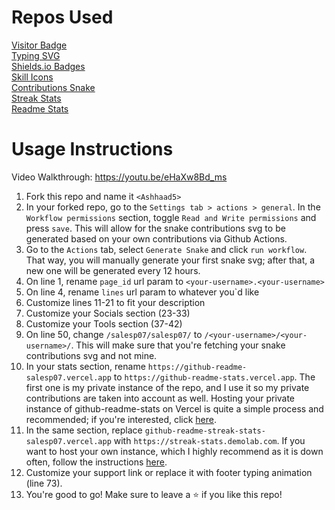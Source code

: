 # Repos Used

[Visitor Badge](https://github.com/hehuapei/visitor-badge)\
[Typing SVG](https://github.com/DenverCoder1/readme-typing-svg)\
[Shields.io Badges](https://github.com/alexandresanlim/Badges4-README.md-Profile)\
[Skill Icons](https://github.com/tandpfun/skill-icons)\
[Contributions Snake](https://github.com/Platane/snk)\
[Streak Stats](https://github.com/DenverCoder1/github-readme-streak-stats)\
[Readme Stats](https://github.com/anuraghazra/github-readme-stats)

# Usage Instructions

Video Walkthrough: https://youtu.be/eHaXw8Bd_ms

1.  Fork this repo and name it `<Ashhaad5>`
2.  In your forked repo, go to the `Settings tab > actions > general`. In the `Workflow permissions` section, toggle `Read and Write permissions` and press `save`. This will allow for the snake contributions svg to be generated based on your own contributions via Github Actions.
3.  Go to the `Actions` tab, select `Generate Snake` and click `run workflow`. That way, you will manually generate your first snake svg; after that, a new one will be generated every 12 hours.
4.  On line 1, rename `page_id` url param to `<your-username>.<your-username>`
5.  On line 4, rename `lines` url param to whatever you`d like
6.  Customize lines 11-21 to fit your description
7.  Customize your Socials section (23-33)
8.  Customize your Tools section (37-42)
9.  On line 50, change `/salesp07/salesp07/` to `/<your-username>/<your-username>/`. This will make sure that you're fetching your snake contributions svg and not mine.
10. In your stats section, rename `https://github-readme-salesp07.vercel.app` to `https://github-readme-stats.vercel.app`. The first one is my private instance of the repo, and I use it so my private contributions are taken into account as well. Hosting your private instance of github-readme-stats on Vercel is quite a simple process and recommended; if you're interested, click [here](https://github.com/salesp07/github-readme-stats#deploy-on-your-own).
11. In the same section, replace `github-readme-streak-stats-salesp07.vercel.app` with `https://streak-stats.demolab.com`. If you want to host your own instance, which I highly recommend as it is down often, follow the instructions [here](https://github.com/DenverCoder1/github-readme-streak-stats?tab=readme-ov-file#next-steps).
12. Customize your support link or replace it with footer typing animation (line 73).
13. You're good to go! Make sure to leave a ⭐ if you like this repo!
